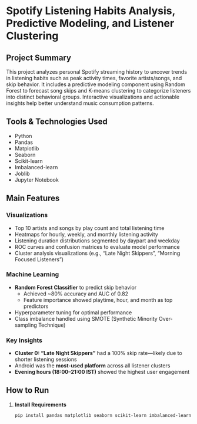 # Spotify Listening Habits Analysis, Predictive Modeling, and Listener Clustering

## Project Summary

This project analyzes personal Spotify streaming history to uncover trends in listening habits such as peak activity times, favorite artists/songs, and skip behavior. It includes a predictive modeling component using Random Forest to forecast song skips and K-means clustering to categorize listeners into distinct behavioral groups. Interactive visualizations and actionable insights help better understand music consumption patterns.

## Tools & Technologies Used

- Python  
- Pandas  
- Matplotlib  
- Seaborn  
- Scikit-learn  
- Imbalanced-learn  
- Joblib  
- Jupyter Notebook  

## Main Features

### Visualizations

- Top 10 artists and songs by play count and total listening time  
- Heatmaps for hourly, weekly, and monthly listening activity  
- Listening duration distributions segmented by daypart and weekday  
- ROC curves and confusion matrices to evaluate model performance  
- Cluster analysis visualizations (e.g., “Late Night Skippers”, “Morning Focused Listeners”)  

### Machine Learning

- **Random Forest Classifier** to predict skip behavior  
  - Achieved ~80% accuracy and AUC of 0.82  
  - Feature importance showed playtime, hour, and month as top predictors  
- Hyperparameter tuning for optimal performance  
- Class imbalance handled using SMOTE (Synthetic Minority Over-sampling Technique)  

### Key Insights

- **Cluster 0: “Late Night Skippers”** had a 100% skip rate—likely due to shorter listening sessions  
- Android was the **most-used platform** across all listener clusters  
- **Evening hours (18:00–21:00 IST)** showed the highest user engagement  

## How to Run

1. **Install Requirements**  
   ```bash
   pip install pandas matplotlib seaborn scikit-learn imbalanced-learn joblib
